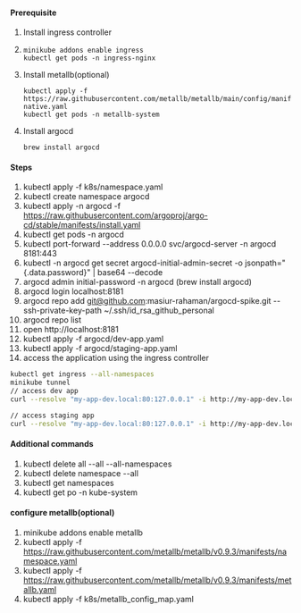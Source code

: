 #### Prerequisite
1. Install ingress controller
2. ```
   minikube addons enable ingress
   kubectl get pods -n ingress-nginx
   ```
3. Install metallb(optional)
   ```
   kubectl apply -f https://raw.githubusercontent.com/metallb/metallb/main/config/manifests/metallb-native.yaml
   kubectl get pods -n metallb-system
   ```
4. Install argocd
   ```
   brew install argocd
   ```
   
#### Steps
1. kubectl apply -f k8s/namespace.yaml
2. kubectl create namespace argocd
3. kubectl apply -n argocd -f https://raw.githubusercontent.com/argoproj/argo-cd/stable/manifests/install.yaml
4. kubectl get pods -n argocd
5. kubectl port-forward --address 0.0.0.0 svc/argocd-server -n argocd 8181:443
6. kubectl -n argocd get secret argocd-initial-admin-secret -o jsonpath="{.data.password}" | base64 --decode
7. argocd admin initial-password -n argocd (brew install argocd)
8. argocd login localhost:8181
9. argocd repo add git@github.com:masiur-rahaman/argocd-spike.git --ssh-private-key-path ~/.ssh/id_rsa_github_personal
10. argocd repo list
11. open http://localhost:8181
12. kubectl apply -f argocd/dev-app.yaml
13. kubectl apply -f argocd/staging-app.yaml
14. access the application using the ingress controller
```bash
kubectl get ingress --all-namespaces
minikube tunnel
// access dev app
curl --resolve "my-app-dev.local:80:127.0.0.1" -i http://my-app-dev.local/dev

// access staging app
curl --resolve "my-app-dev.local:80:127.0.0.1" -i http://my-app-dev.local/staging
```



#### Additional commands
1. kubectl delete all --all --all-namespaces
2. kubectl delete namespace --all
3. kubectl get namespaces
4. kubectl get po -n kube-system

#### configure metallb(optional)
1. minikube addons enable metallb
2. kubectl apply -f https://raw.githubusercontent.com/metallb/metallb/v0.9.3/manifests/namespace.yaml
3. kubectl apply -f https://raw.githubusercontent.com/metallb/metallb/v0.9.3/manifests/metallb.yaml
4. kubectl apply -f k8s/metallb_config_map.yaml
